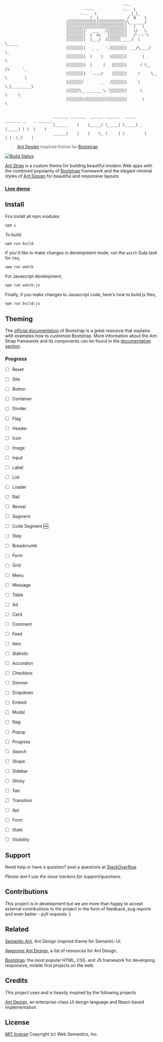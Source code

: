 ```   
                                                      ---.
                                    ----.             -..  \
                                  -...   \               _|_|_
                             __________|__|____________ /  O    \
                            |░░░░░░░░░░░░░|░░░░░░░░░░░░|\_______/
                            |░░░░░░░░░░░░░░░░░░░░░░░░░░|   /   \
                            |░░░░░░░|`  ___  ,\░░░░░░░░|   \/   \
                            |░░░░░░░|  |  o\   |░░░░░░░|   /'---'\
                            |░░░░░░░|  |___/  /░░░░░░_____/  |     \_____
                            |░░░░░░░|   _ _   '.░░░░░░░|  __/\____/      \_
                            |░░░░░░░|  |    \   \░░░░░░|       |            \
                            |░░░░░░░|  |     |   |░░░░░|      / \__  /\      '_
                            |░░░░░░░|  `..,./    |░░░░░|     /     \__ \        \
                            |░░░░░░/        _   /░░░░░░|     \        \_\_________\
                            |░░░░░\__________\.'░░░░░░░|      \          \     \
                            |░░░░░░░/░░░░░░░░░|░░░░░░░░|       \          \     


                      _______ _______  ______ _______  _____    _______ __   _ _______      
                      |______    |    |_____/ |_____| |_____] _ |_____| | \  |    |   
                      ______|    |    |    \_ |     | |         |     | |  \_|    |         

```

> [Ant Design](http://ant.design/) inspired theme for [Bootstrap](http://getbootstrap.com//)

[![Build Status](https://travis-ci.org/websemantics/ant-strap.svg?branch=master)](https://travis-ci.org/websemantics/ant-strap)

[Ant Strap](http://websemantics.github.io/ant-strap) is a custom theme for building beautiful modern Web apps with the combined popularity of [Bootstrap](https://getbootstrap.com/) framework and the elegant minimal styles of [Ant Design](http://ant.design/) for beautiful and responsive layouts

### [Live demo](http://websemantics.github.io/ant-strap/)


## Install

Firs install all npm modules

```bash
npm i
```

To build

```bash
npm run build
```

If you'd like to make changes in development mode, run the `watch` Gulp task for css,

```bash
npm run watch
```

For Javascript development,

```bash
npm run watch:js
```

Finally, if you make changes to Javascript code, here's how to build js files,

```bash
npm run build:js
```


## Theming

The [official documentation](https://getbootstrap.com/customize/) of Bootstrap is a great resource that explains with examples how to customize Bootstrap. More information about the Ant-Strap framework and its components can be found in the [documentation section](/docs).


### Progress

- [ ] Reset
- [ ] Site
- [ ] Button
- [ ] Container
- [ ] Divider
- [ ] Flag
- [ ] Header
- [ ] Icon
- [ ] Image
- [ ] Input
- [ ] Label
- [ ] List
- [ ] Loader
- [ ] Rail
- [ ] Reveal
- [ ] Segment
- [ ] Code Segment :new:
- [ ] Step
- [ ] Breadcrumb
- [ ] Form
- [ ] Grid
- [ ] Menu
- [ ] Message
- [ ] Table
- [ ] Ad
- [ ] Card
- [ ] Comment
- [ ] Feed
- [ ] Item
- [ ] Statistic
- [ ] Accordion
- [ ] Checkbox
- [ ] Dimmer
- [ ] Dropdown
- [ ] Embed
- [ ] Modal
- [ ] Nag
- [ ] Popup
- [ ] Progress
- [ ] Search
- [ ] Shape
- [ ] Sidebar
- [ ] Sticky
- [ ] Tab
- [ ] Transition
- [ ] Api
- [ ] Form
- [ ] State
- [ ] Visibility


## Support

Need help or have a question? post a questions at [StackOverflow](https://stackoverflow.com/questions/tagged/ant-strap)

*Please don't use the issue trackers for support/questions.*


## Contributions

This project is in development but we are more than happy to accept external contributions to the project in the form of feedback, bug reports and even better - pull requests :)


## Related

[Semantic Ant](https://github.com/websemantics/semantic-ant), Ant Design inspired theme for Semantic-UI.

[Awesome Ant Design](https://github.com/websemantics/awesome-ant-design), a list of resources for Ant Design.

[Bootstrap](https://getbootstrap.com//): the most popular HTML, CSS, and JS framework for developing responsive, mobile first projects on the web.


## Credits

This project uses and is heavily inspired by the following projects

[Ant Design](http://ant.design/), an enterprise-class UI design language and React-based implementation.


## License

[MIT license](http://opensource.org/licenses/mit-license.php)
Copyright (c) Web Semantics, Inc.
